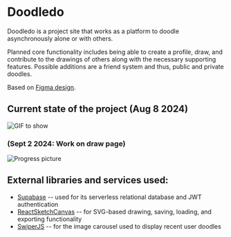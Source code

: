 # Doodledo

Doodledo is a project site that works as a platform to doodle asynchronously alone or with others.

Planned core functionality includes being able to create a profile, draw, and contribute to the drawings of others along with the necessary supporting features.
Possible additions are a friend system and thus, public and private doodles.

Based on [Figma design](https://www.figma.com/design/yfbQQpEJj9u7zcPfvJ29rI/Doodledo?node-id=38-221&t=tyLMjzgPYIqiJVRf-1).


## Current state of the project (Aug 8 2024)
![GIF to show](/public/doodledoGIF1.gif)
### (Sept 2 2024: Work on draw page)
![Progress picture](https://i.imgur.com/KKXmdYN.png)

## External libraries and services used:
* [Supabase](https://supabase.com/) -- used for its serverless relational database and JWT authentication
* [ReactSketchCanvas](https://vinoth.info/react-sketch-canvas/) -- for SVG-based drawing, saving, loading, and exporting functionality
* [SwiperJS](https://swiperjs.com/) -- for the image carousel used to display recent user doodles